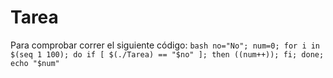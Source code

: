 # Tarea

Para comprobar correr el siguiente código:
    ```bash
    no="No"; num=0; for i in $(seq 1 100); do if [ $(./Tarea) == "$no" ]; then ((num++)); fi; done; echo "$num"
    ```